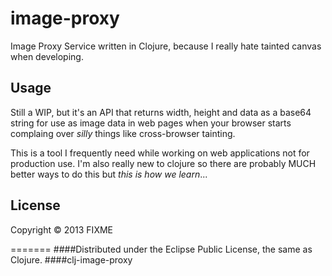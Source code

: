 # image-proxy

Image Proxy Service written in Clojure, because I really hate tainted canvas when developing.

## Usage

Still a WIP, but it's an API that returns width, height and data as a base64 string for use
as image data in web pages when your browser starts complaing over _silly_ things like 
cross-browser tainting. 

This is a tool I frequently need while working on web applications not for production use.
I'm also really new to clojure so there are probably MUCH better ways to do this but 
_this is how we learn_...

## License

Copyright © 2013 FIXME

=======
####Distributed under the Eclipse Public License, the same as Clojure.
####clj-image-proxy


